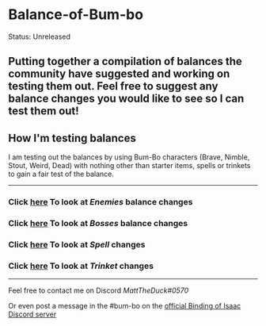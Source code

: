 # Balance-of-Bum-bo

Status: Unreleased

Putting together a compilation of balances the community have suggested and working on testing them out. Feel free to suggest any balance changes you would like to see so I can test them out!
---
## How I'm testing balances

I am testing out the balances by using Bum-Bo characters (Brave, Nimble, Stout, Weird, Dead) with nothing other than starter items, spells or trinkets to gain a fair test of the balance.

---
### Click [here](https://github.com/MattDeDuck/Balance-of-Bum-bo/blob/main/Enemies.md) To look at _Enemies_ balance changes


### Click [here](https://github.com/MattDeDuck/Balance-of-Bum-bo/blob/main/Bosses.md) To look at _Bosses_ balance changes


### Click [here](https://github.com/MattDeDuck/Balance-of-Bum-bo/blob/main/Spells.md) To look at _Spell_ changes


### Click [here](https://github.com/MattDeDuck/Balance-of-Bum-bo/blob/main/Trinkets.md) To look at _Trinket_ changes

---
Feel free to contact me on Discord _MattTheDuck#0570_

Or even post a message in the #bum-bo on the [official Binding of Isaac Discord server](https://discord.gg/isaac)
